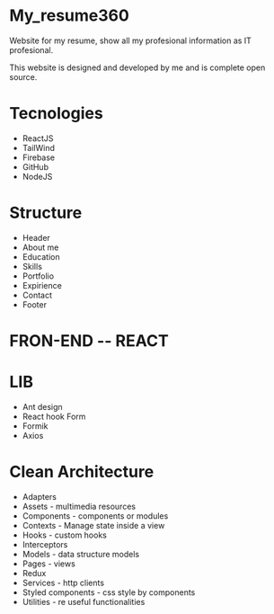 # My_resume360
Website for my resume, show all my profesional information as IT profesional.

This website is designed and developed by me and is complete open source.

# Tecnologies
* ReactJS
* TailWind
* Firebase
* GitHub
* NodeJS

# Structure
* Header
* About me
* Education
* Skills
* Portfolio
* Expirience
* Contact
* Footer

# FRON-END -- REACT 

# LIB
* Ant design
* React hook Form
* Formik
* Axios

# Clean Architecture
* Adapters
* Assets - multimedia resources
* Components - components or modules
* Contexts - Manage state inside a view
* Hooks - custom hooks 
* Interceptors
* Models - data structure models
* Pages - views
* Redux
* Services - http clients
* Styled components - css style by components
* Utilities - re useful functionalities